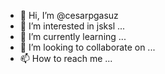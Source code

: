 - 👋 Hi, I’m @cesarpgasuz
- 👀 I’m interested in jsksl ...
- 🌱 I’m currently learning ...
- 💞️ I’m looking to collaborate on ...
- 📫 How to reach me ...

<!---
cesarpgasuz/cesarpgasuz is a ✨ special ✨ repository because its `README.md` (this file) appears on your GitHub profile.
You can click the Preview link to take a look at your changes.
--->
